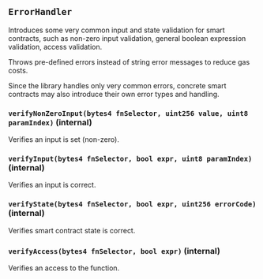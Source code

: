 ## `ErrorHandler`

Introduces some very common input and state validation for smart contracts,
     such as non-zero input validation, general boolean expression validation, access validation.

Throws pre-defined errors instead of string error messages to reduce gas costs.

Since the library handles only very common errors, concrete smart contracts may
     also introduce their own error types and handling.






### `verifyNonZeroInput(bytes4 fnSelector, uint256 value, uint8 paramIndex)` (internal)

Verifies an input is set (non-zero).





### `verifyInput(bytes4 fnSelector, bool expr, uint8 paramIndex)` (internal)

Verifies an input is correct.





### `verifyState(bytes4 fnSelector, bool expr, uint256 errorCode)` (internal)

Verifies smart contract state is correct.





### `verifyAccess(bytes4 fnSelector, bool expr)` (internal)

Verifies an access to the function.








